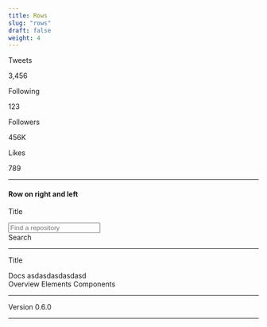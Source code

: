 ```yaml
---
title: Rows
slug: "rows"
draft: false
weight: 4
---
```


<nav class="row--mobile">
  <div class="row__item">
    <div class="t--center">
      <p>Tweets</p>
      <p>3,456</p>
    </div>
  </div>
  <div class="row__item">
    <div class="t--center">
      <p>Following</p>
      <p>123</p>
    </div>
  </div>
  <div class="row__item">
    <div class="t--center">
      <p>Followers</p>
      <p>456K</p>
    </div>
  </div>
  <div class="row__item">
    <div class="t--center">
      <p>Likes</p>
      <p>789</p>
    </div>
  </div>
</nav>

<hr />

<h4>Row on right and left</h4>
<nav class="row">
  <div class="row__left">
    <div class="row__item">
      <p class="h--4">Title</p>
    </div>
  </div>
  <div class="row__right">
    <div class="row__item">
      <div class="chained-fields">
        <div>
          <input class="input" type="text" placeholder="Find a repository">
        </div>
        <div>
          <a class="button--success">Search</a>
        </div>
      </div>
    </div>
  </div>
</nav>
<hr />

<nav class="row">
  <div class="row__left">
    <div class="row__item">
      <p class="h--4">Title</p>
    </div>
  </div>
  <div class="row__right">
    <div class="row__item">
      <div class="dropdown">
        <a class="dropdown__item button">Docs asdasdasdasdasd</a>
        <div class="dropdown__menu">
          <a class="dropdown__menu-item">Overview</a>
          <a class="dropdown__menu-item">Elements</a>
          <a class="dropdown__menu-item">Components</a>
          <hr class="dropdown__menu__divider">
          <a class="dropdown__menu-item">Version 0.6.0</a>
        </div>
      </div>
    </div>
  </div>
</nav>
<hr />
